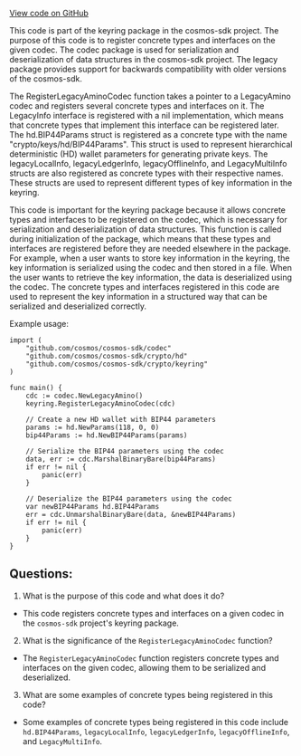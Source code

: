 [View code on GitHub](https://github.com/cosmos/cosmos-sdk.git/crypto/keyring/codec.go)

This code is part of the keyring package in the cosmos-sdk project. The purpose of this code is to register concrete types and interfaces on the given codec. The codec package is used for serialization and deserialization of data structures in the cosmos-sdk project. The legacy package provides support for backwards compatibility with older versions of the cosmos-sdk.

The RegisterLegacyAminoCodec function takes a pointer to a LegacyAmino codec and registers several concrete types and interfaces on it. The LegacyInfo interface is registered with a nil implementation, which means that concrete types that implement this interface can be registered later. The hd.BIP44Params struct is registered as a concrete type with the name "crypto/keys/hd/BIP44Params". This struct is used to represent hierarchical deterministic (HD) wallet parameters for generating private keys. The legacyLocalInfo, legacyLedgerInfo, legacyOfflineInfo, and LegacyMultiInfo structs are also registered as concrete types with their respective names. These structs are used to represent different types of key information in the keyring.

This code is important for the keyring package because it allows concrete types and interfaces to be registered on the codec, which is necessary for serialization and deserialization of data structures. This function is called during initialization of the package, which means that these types and interfaces are registered before they are needed elsewhere in the package. For example, when a user wants to store key information in the keyring, the key information is serialized using the codec and then stored in a file. When the user wants to retrieve the key information, the data is deserialized using the codec. The concrete types and interfaces registered in this code are used to represent the key information in a structured way that can be serialized and deserialized correctly.

Example usage:

```
import (
    "github.com/cosmos/cosmos-sdk/codec"
    "github.com/cosmos/cosmos-sdk/crypto/hd"
    "github.com/cosmos/cosmos-sdk/crypto/keyring"
)

func main() {
    cdc := codec.NewLegacyAmino()
    keyring.RegisterLegacyAminoCodec(cdc)

    // Create a new HD wallet with BIP44 parameters
    params := hd.NewParams(118, 0, 0)
    bip44Params := hd.NewBIP44Params(params)

    // Serialize the BIP44 parameters using the codec
    data, err := cdc.MarshalBinaryBare(bip44Params)
    if err != nil {
        panic(err)
    }

    // Deserialize the BIP44 parameters using the codec
    var newBIP44Params hd.BIP44Params
    err = cdc.UnmarshalBinaryBare(data, &newBIP44Params)
    if err != nil {
        panic(err)
    }
}
```
## Questions: 
 1. What is the purpose of this code and what does it do?
- This code registers concrete types and interfaces on a given codec in the `cosmos-sdk` project's keyring package.

2. What is the significance of the `RegisterLegacyAminoCodec` function?
- The `RegisterLegacyAminoCodec` function registers concrete types and interfaces on the given codec, allowing them to be serialized and deserialized.

3. What are some examples of concrete types being registered in this code?
- Some examples of concrete types being registered in this code include `hd.BIP44Params`, `legacyLocalInfo`, `legacyLedgerInfo`, `legacyOfflineInfo`, and `LegacyMultiInfo`.